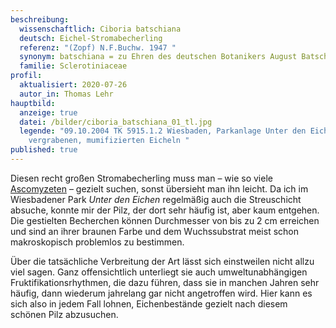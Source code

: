 ```yaml
---
beschreibung:
  wissenschaftlich: Ciboria batschiana
  deutsch: Eichel-Stromabecherling
  referenz: "(Zopf) N.F.Buchw. 1947 "
  synonym: batschiana = zu Ehren des deutschen Botanikers August Batsch
  familie: Sclerotiniaceae
profil:
  aktualisiert: 2020-07-26
  autor_in: Thomas Lehr
hauptbild:
  anzeige: true
  datei: /bilder/ciboria_batschiana_01_tl.jpg
  legende: "09.10.2004 TK 5915.1.2 Wiesbaden, Parkanlage Unter den Eichen, auf
    vergrabenen, mumifizierten Eicheln "
published: true
---
```

Diesen recht großen Stromabecherling muss man – wie so viele [Ascomyzeten](Ascomyzeten "Glossar") – gezielt suchen, sonst übersieht man ihn leicht. Da ich im Wiesbadener Park *Unter den Eichen* regelmäßig auch die Streuschicht absuche, konnte mir der Pilz, der dort sehr häufig ist, aber kaum entgehen. Die gestielten Becherchen können Durchmesser von bis zu 2 cm erreichen und sind an ihrer braunen Farbe und dem Wuchssubstrat meist schon makroskopisch problemlos zu bestimmen.

Über die tatsächliche Verbreitung der Art lässt sich einstweilen nicht allzu viel sagen. Ganz offensichtlich unterliegt sie auch umweltunabhängigen Fruktifikationsrhythmen, die dazu führen, dass sie in manchen Jahren sehr häufig, dann wiederum jahrelang gar nicht angetroffen wird. Hier kann es sich also in jedem Fall lohnen, Eichenbestände gezielt nach diesem schönen Pilz abzusuchen.